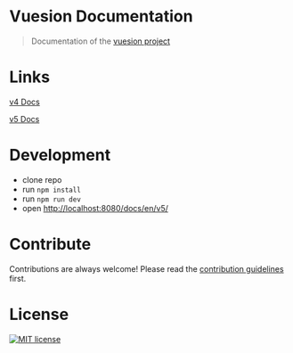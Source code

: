 # Vuesion Documentation

> Documentation of the [vuesion project](https://github.com/vuesion/vuesion)



# Links
[v4 Docs](https://vuesion.github.io/docs/en/v4/)

[v5 Docs](https://vuesion.github.io/docs/en/v5/)

# Development

- clone repo
- run `npm install`
- run `npm run dev`
- open [http://localhost:8080/docs/en/v5/](http://localhost:8080/docs/en/v4/)

# Contribute

Contributions are always welcome! Please read the [contribution guidelines](https://github.com/vuesion/vuesion/blob/master/CONTRIBUTING.md) first.


# License
[![MIT license](https://img.shields.io/badge/License-MIT-blue.svg)](https://lbesson.mit-license.org/)
